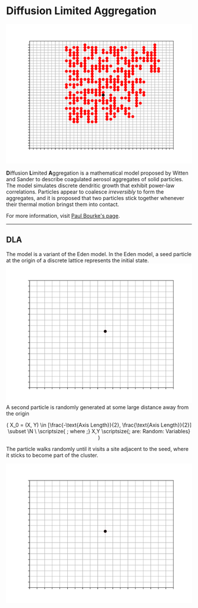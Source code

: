 
<script src="https://polyfill.io/v3/polyfill.min.js?features=es6">
</script>
<script id="MathJax-script" async src="https://cdn.jsdelivr.net/npm/mathjax@3/es5/tex-mml-chtml.js">
</script>

# Diffusion Limited Aggregation

![Image](./DLA-Images/DLA_middle_seed.png "DLA")

**D**iffusion **L**imited **A**ggregation is a mathematical model proposed by Witten and Sander to describe coagulated aerosol aggregates of solid particles. The model simulates discrete dendritic growth that exhibit power-law correlations. Particles appear to coalesce *irreversibly* to form the aggregates, and it is proposed that two particles stick together whenever their thermal motion bringst them into contact.

For more information, visit [Paul Bourke's page](http://paulbourke.net/fractals/dla/).  

-------
## DLA

The model is a variant of the Eden model. In the Eden model, a seed particle at the origin of a discrete lattice represents the initial state.
![Image](./DLA-Images/eden_seed.png)
A second particle is randomly generated at some large distance away from the origin 

<div class="eq1" align="center">

\(  X_0 = (X, Y) \in [\frac{-\text{Axis Length}}{2}, \frac{\text{Axis Length}}{2}] \subset \N \\ \scriptsize{ \; where \;} X,Y \scriptsize{\; are\: Random\: Variables}  \)

</div>

The particle walks randomly until it visits a site adjacent to the seed, where it sticks to become part of the cluster.

![Alt Text](./DLA-Images/AlgoGif/DLA_n1.gif)

